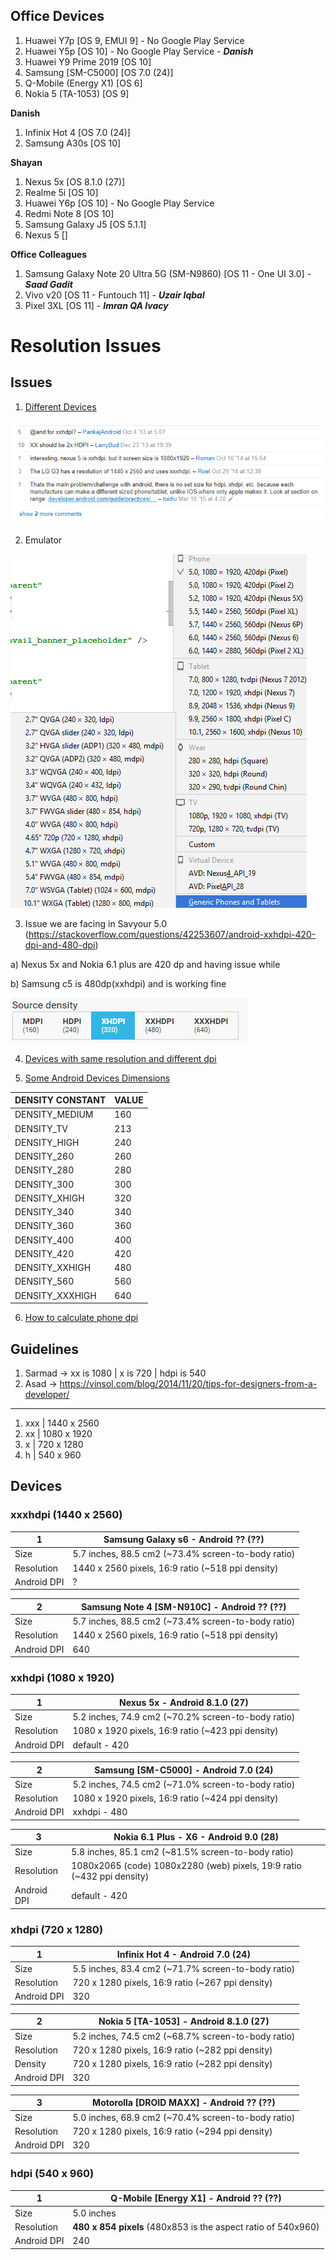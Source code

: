 ## Office Devices

1) Huawei Y7p [OS 9, EMUI 9] - No Google Play Service
2) Huawei Y5p [OS 10] - No Google Play Service - ***Danish***
3) Huawei Y9 Prime 2019 [OS 10]
4) Samsung [SM-C5000] [OS 7.0 (24)]
5) Q-Mobile (Energy X1) [OS 6]
6) Nokia 5 (TA-1053) [OS 9]

**Danish**
1) Infinix Hot 4 [OS 7.0 (24)]
2) Samsung A30s [OS 10]

**Shayan**
1) Nexus 5x [OS 8.1.0 (27)]
2) Realme 5i [OS 10]
3) Huawei Y6p [OS 10] - No Google Play Service
4) Redmi Note 8 [OS 10]
5) Samsung Galaxy J5 [OS 5.1.1]
6) Nexus 5 []

**Office Colleagues**
1) Samsung Galaxy Note 20 Ultra 5G (SM-N9860) [OS 11 - One UI 3.0] - ***Saad Gadit***
2) Vivo v20 [OS 11 - Funtouch 11] - ***Uzair Iqbal***
3) Pixel 3XL [OS 11] - ***Imran QA Ivacy***



# Resolution Issues

## Issues

1) [Different Devices](https://stackoverflow.com/a/13228830)

![Issue](https://github.com/testacnt145/NestRV/blob/master/Design/issue-resolution.PNG)

2) Emulator

![Issue](https://github.com/testacnt145/NestRV/blob/master/Design/Emulator.png)

3) Issue we are facing in Savyour 5.0 (https://stackoverflow.com/questions/42253607/android-xxhdpi-420-dpi-and-480-dpi)

a) Nexus 5x and Nokia 6.1 plus are 420 dp and having issue while

b) Samsung c5 is 480dp(xxhdpi) and is working fine

![Issue](https://github.com/testacnt145/NestRV/blob/master/Design/dpi.jpg)


4) [Devices with same resolution and different dpi](https://stackoverflow.com/questions/32860815/how-to-define-dimens-xml-for-every-different-screen-size-in-android)

5) [Some Android Devices Dimensions](https://gist.github.com/uqmessias/4bb9d8ed90d3ebca1c387c114a71c66a)

| DENSITY CONSTANT | VALUE |
| -- | -- |
| DENSITY_MEDIUM | 160 |
| DENSITY_TV | 213 |
| DENSITY_HIGH | 240 |
| DENSITY_260 | 260 |
| DENSITY_280 | 280 |
| DENSITY_300 | 300 |
| DENSITY_XHIGH | 320 |
| DENSITY_340 | 340 |
| DENSITY_360 | 360 |
| DENSITY_400 | 400 |
| DENSITY_420 | 420 |
| DENSITY_XXHIGH | 480 |
| DENSITY_560 | 560 |
| DENSITY_XXXHIGH | 640 |

6) [How to calculate phone dpi](https://stackoverflow.com/a/22595262/4754141)


## Guidelines
 1) Sarmad -> xx is 1080 | x is 720 | hdpi is 540
 2) Asad -> https://vinsol.com/blog/2014/11/20/tips-for-designers-from-a-developer/

----
1) xxx | 1440 x 2560
2) xx  | 1080 x 1920
3) x   | 720  x 1280
4) h   | 540  x 960


## Devices

### xxxhdpi (1440 x 2560)
 | 1  | Samsung Galaxy s6 - Android ?? (??)|
 | ------------- | ------------- |
 | Size  | 	5.7 inches, 88.5 cm2 (~73.4% screen-to-body ratio)  |
 | Resolution | 1440 x 2560 pixels, 16:9 ratio (~518 ppi density)  |	
 | Android DPI | ?  |	
 
 | 2  | Samsung Note 4 [SM-N910C] - Android ?? (??)|
 | ------------- | ------------- |
 | Size  | 	5.7 inches, 88.5 cm2 (~73.4% screen-to-body ratio)  |
 | Resolution | 1440 x 2560 pixels, 16:9 ratio (~518 ppi density)  |	
 | Android DPI | 640  |	

### xxhdpi (1080 x 1920)
 | 1  | Nexus 5x - Android 8.1.0 (27)|
 | ------------- | ------------- |
 | Size  | 	5.2 inches, 74.9 cm2 (~70.2% screen-to-body ratio)  |
 | Resolution | 1080 x 1920 pixels, 16:9 ratio (~423 ppi density)  |
  | Android DPI | default - 420  |	
 
 | 2  | Samsung [SM-C5000] - Android 7.0 (24)|
 | ------------- | ------------- |
 | Size  | 	5.2 inches, 74.5 cm2 (~71.0% screen-to-body ratio)  |
 | Resolution | 1080 x 1920 pixels, 16:9 ratio (~424 ppi density)  |	
 | Android DPI | xxhdpi - 480  |	
 
  | 3  | Nokia 6.1 Plus - X6 - Android 9.0 (28)|
 | ------------- | ------------- |
 | Size  | 	5.8 inches, 85.1 cm2 (~81.5% screen-to-body ratio)  |
 | Resolution | 1080x2065 (code) 1080x2280 (web) pixels, 19:9 ratio (~432 ppi density)  |	
 | Android DPI | default - 420  |	

 
 ### xhdpi (720  x 1280)
 | 1  | Infinix Hot 4 - Android 7.0 (24)|
 | ------------- | ------------- |
 | Size  | 	5.5 inches, 83.4 cm2 (~71.7% screen-to-body ratio)  |
 | Resolution | 720 x 1280 pixels, 16:9 ratio (~267 ppi density)  |
 | Android DPI | 320  |	
 

 | 2  | Nokia 5 [TA-1053] - Android 8.1.0 (27)|
 | ------------- | ------------- |
 | Size  | 	5.2 inches, 74.5 cm2 (~68.7% screen-to-body ratio)  |
 | Resolution | 720 x 1280 pixels, 16:9 ratio (~282 ppi density)  |
 | Density | 720 x 1280 pixels, 16:9 ratio (~282 ppi density)  |
 | Android DPI | 320  |	
 
  | 3  | Motorolla [DROID MAXX] - Android ?? (??)|
 | ------------- | ------------- |
 | Size  | 	5.0 inches, 68.9 cm2 (~70.4% screen-to-body ratio)  |
 | Resolution | 720 x 1280 pixels, 16:9 ratio (~294 ppi density)  |
 | Android DPI | 320  |	

 
  ### hdpi (540  x 960)
 | 1  | Q-Mobile [Energy X1] - Android ?? (??)|
 | ------------- | ------------- |
 | Size  | 	5.0 inches  |
 | Resolution | **480 x 854 pixels**  (480x853 is the aspect ratio of 540x960)|
 | Android DPI | 240  |	

